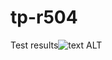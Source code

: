 # tp-r504
Test results![text ALT](https://github.com/Bilel-T/tp-r504/actions/workflows/pytest.yml/badge.svg)